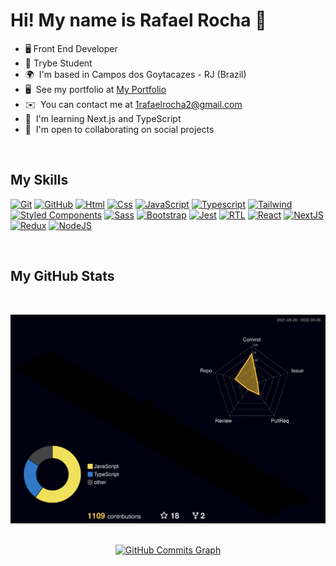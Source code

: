 Hi! My name is Rafael Rocha 👋
===================================

- 🖥️ Front End Developer
- 🚀 Trybe Student
- 🌍  I'm based in Campos dos Goytacazes - RJ (Brazil)
- 🖥️  See my portfolio at [My Portfolio](https://rafaelrocha-portfolio.vercel.app)
- ✉️  You can contact me at [1rafaelrocha2@gmail.com](mailto:1rafaelrocha2@gmail.com)
- 🧠  I'm learning Next.js and TypeScript
- 🤝  I'm open to collaborating on social projects

<br>

## My Skills

<p align="left">
	<a href="https://git-scm.com" target="_blank" rel="noreferrer"><img src="https://user-images.githubusercontent.com/99758843/178770610-65f7917f-0482-4d0d-9d0a-17b343e29ebc.svg" width="36" height="36" alt="Git" /></a>
	<a href="https://github.com" target="_blank" rel="noreferrer"><img src="https://user-images.githubusercontent.com/99758843/184500877-1d2935b3-91d2-4fc5-baee-cdf9bbf7703b.svg" width="36" height="36" alt="GitHub" /></a>
	<a href="https://developer.mozilla.org/pt-BR/docs/Web/HTML" target="_blank" rel="noreferrer"><img src="https://user-images.githubusercontent.com/99758843/178770615-f16772a0-20ab-49bd-9518-3c0b54fa06e3.svg" width="36" height="36" alt="Html" /></a>
	<a href="https://developer.mozilla.org/pt-BR/docs/Web/CSS" target="_blank" rel="noreferrer"><img src="https://user-images.githubusercontent.com/99758843/178770604-a7f60871-e37c-4f76-ac15-40b635f295b7.svg" width="36" height="36" alt="Css" /></a>
	<a href="https://developer.mozilla.org/pt-BR/docs/Web/JavaScript" target="_blank" rel="noreferrer"><img src="https://user-images.githubusercontent.com/99758843/178770617-aa9288f6-619d-449d-b6ac-afa89761edf1.svg" width="36" height="36" alt="JavaScript" /></a>
	<a href="https://www.typescriptlang.org" target="_blank" rel="noreferrer"><img src="https://user-images.githubusercontent.com/99758843/178770630-a6f6c0bc-a718-4cde-b794-46735acd9af7.svg" width="36" height="36" alt="Typescript" /></a>
	<a href="https://tailwindcss.com/docs/installation" target="_blank" rel="noreferrer"><img src="https://user-images.githubusercontent.com/99758843/178770625-43ca658e-63b3-477d-831a-43c8b7ab5d4d.svg" width="36" height="36" alt="Tailwind" /></a>
	<a href="https://styled-components.com/" target="_blank" rel="noreferrer"><img src="https://user-images.githubusercontent.com/99758843/184499853-66bc9640-f5fc-42cc-a3b8-73384c4d9471.svg" width="36" height="36" alt="Styled Components" /></a>
	<a href="https://sass-lang.com/" target="_blank" rel="noreferrer"><img src="https://user-images.githubusercontent.com/99758843/184500163-28347fbe-5938-4f7c-9bf2-b712074c7dd5.svg" width="36" height="36" alt="Sass" /></a>
	<a href="https://getbootstrap.com/" target="_blank" rel="noreferrer"><img src="https://user-images.githubusercontent.com/99758843/184500119-50905e52-daf5-41cc-b13d-43aaa2822292.svg" width="36" height="36" alt="Bootstrap" /></a>
	<a href="https://jestjs.io/pt-BR/docs/getting-started" target="_blank" rel="noreferrer"><img src="https://user-images.githubusercontent.com/99758843/178770619-48843414-5e90-4405-b81b-2ec96a4d8827.svg" width="36" height="36" alt="Jest" /></a>
	<a href="https://testing-library.com/docs/react-testing-library/intro/" target="_blank" rel="noreferrer"><img src="https://user-images.githubusercontent.com/99758843/178770624-d723b893-4f6a-41c8-bdee-99ce79946626.png" width="36" height="36" alt="RTL" /></a>
	<a href="https://pt-br.reactjs.org/docs/getting-started.html" target="_blank" rel="noreferrer"><img src="https://user-images.githubusercontent.com/99758843/178770622-34ccb59e-527e-4c2d-9e22-2c29946cf3eb.svg" width="36" height="36" alt="React" /></a>
	<a href="https://nextjs.org/" target="_blank" rel="noreferrer"><img src="https://user-images.githubusercontent.com/99758843/184502135-2c372c7d-97ca-4e19-97e1-f0a1f52eaa60.png" width="36" height="36" alt="NextJS" /></a>
	<a href="https://redux.js.org" target="_blank" rel="noreferrer"><img src="https://user-images.githubusercontent.com/99758843/178771208-02115902-024f-4156-bd96-f8eadeadd453.svg" width="36" height="36" alt="Redux" /></a>
	<a href="https://nodejs.org/en/" target="_blank" rel="noreferrer"><img src="https://img.icons8.com/fluency/452/node-js.png" width="36" height="36" alt="NodeJS" /></a>
</p>

<br>

## My GitHub Stats

<br>

![](./profile-3d-contrib/profile-night-rainbow.svg)

<br>

<div align="center">
	<a href="https://github.com/RafaelRRhocha">
		<img src="https://activity-graph.herokuapp.com/graph?username=RafaelRRhocha&bg_color=181824&color=ffffff&line=facc15&point=ffffff&area_color=181824&area=true&hide_border=true&custom_title=GitHub%20Commits%20Graph" alt="GitHub Commits Graph" />
	</a>
</div>
